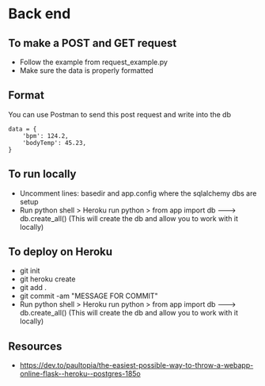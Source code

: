 # Back end

## To make a POST and GET request

* Follow the example from request_example.py
* Make sure the data is properly formatted

## Format

You can use Postman to send this post request and write into the db

	data = {
		'bpm': 124.2,
		'bodyTemp': 45.23,
	}

## To run locally

* Uncomment lines: basedir and app.config where the sqlalchemy dbs are setup
* Run python shell > Heroku run python > from app import db ---> db.create_all() (This will create the db and allow you to work with it locally)

## To deploy on Heroku

* git init
* git heroku create <APPNAME>
* git add .
* git commit -am "MESSAGE FOR COMMIT"
* Run python shell > Heroku run python > from app import db ---> db.create_all() (This will create the db and allow you to work with it locally)

## Resources

* https://dev.to/paultopia/the-easiest-possible-way-to-throw-a-webapp-online-flask--heroku--postgres-185o


